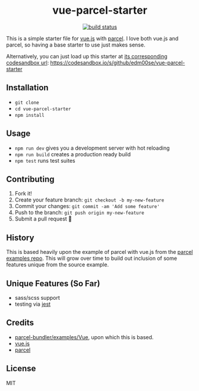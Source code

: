 <center>
<h1>vue-parcel-starter</h1>
  <a href="https://travis-ci.org/edm00se/vue-parcel-starter">
    <img alt="build status" src="https://travis-ci.org/edm00se/vue-parcel-starter.svg?branch=master">
  </a>
</center>

This is a simple starter file for [vue.js][vue] with [parcel][parcel]. I love both vue.js and parcel, so having a base starter to use just makes sense.

Alternatively, you can just load up this starter at [its corresponding codesandbox url][codesandbox-link]:
https://codesandbox.io/s/github/edm00se/vue-parcel-starter

## Installation

- `git clone `
- `cd vue-parcel-starter`
- `npm install`

## Usage

- `npm run dev` gives you a development server with hot reloading
- `npm run build` creates a production ready build
- `npm test` runs test suites

## Contributing

1. Fork it!
2. Create your feature branch: `git checkout -b my-new-feature`
3. Commit your changes: `git commit -am 'Add some feature'`
4. Push to the branch: `git push origin my-new-feature`
5. Submit a pull request 🙂

## History

This is based heavily upon the example of parcel with vue.js from the [parcel examples repo][parcel-examples]. This will grow over time to build out inclusion of some features unique from the source example.

## Unique Features (So Far)

- sass/scss support
- testing via [jest][jest]

## Credits

- [parcel-bundler/examples/Vue][parcel-examples-vue], upon which this is based.
- [vue.js][vue]
- [parcel][parcel]

## License

MIT

[vue]: https://vuejs.org/
[parcel]: https://parceljs.org/
[parcel-examples]: https://github.com/parcel-bundler/examples
[parcel-examples-vue]: https://github.com/parcel-bundler/examples/tree/master/Vue
[jest]: https://jestjs.io/
[codesandbox-link]: https://codesandbox.io/s/github/edm00se/vue-parcel-starter
